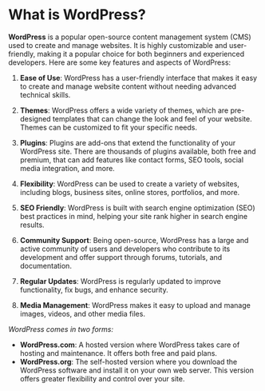 # What is WordPress?

**WordPress** is a popular open-source content management system (CMS) used to create and manage websites. It is highly customizable and user-friendly, making it a popular choice for both beginners and experienced developers. Here are some key features and aspects of WordPress:

1. **Ease of Use**: WordPress has a user-friendly interface that makes it easy to create and manage website content without needing advanced technical skills.

2. **Themes**: WordPress offers a wide variety of themes, which are pre-designed templates that can change the look and feel of your website. Themes can be customized to fit your specific needs.

3. **Plugins**: Plugins are add-ons that extend the functionality of your WordPress site. There are thousands of plugins available, both free and premium, that can add features like contact forms, SEO tools, social media integration, and more.

4. **Flexibility**: WordPress can be used to create a variety of websites, including blogs, business sites, online stores, portfolios, and more.

5. **SEO Friendly**: WordPress is built with search engine optimization (SEO) best practices in mind, helping your site rank higher in search engine results.

6. **Community Support**: Being open-source, WordPress has a large and active community of users and developers who contribute to its development and offer support through forums, tutorials, and documentation.

7. **Regular Updates**: WordPress is regularly updated to improve functionality, fix bugs, and enhance security.

8. **Media Management**: WordPress makes it easy to upload and manage images, videos, and other media files.

_WordPress comes in two forms:_

- **WordPress.com**: A hosted version where WordPress takes care of hosting and maintenance. It offers both free and paid plans.
- **WordPress.org**: The self-hosted version where you download the WordPress software and install it on your own web server. This version offers greater flexibility and control over your site.
